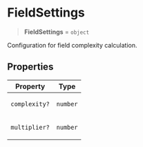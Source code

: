 # FieldSettings

> **FieldSettings** = `object`

Configuration for field complexity calculation.

## Properties

<table>
<thead>
<tr>
<th>Property</th>
<th>Type</th>
</tr>
</thead>
<tbody>
<tr>
<td>

<a id="complexity"></a> `complexity?`

</td>
<td>

`number`

</td>
</tr>
<tr>
<td>

<a id="multiplier"></a> `multiplier?`

</td>
<td>

`number`

</td>
</tr>
</tbody>
</table>
